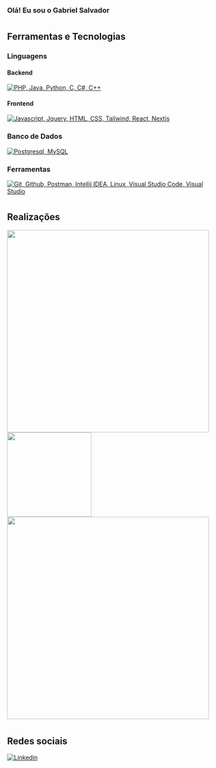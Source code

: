 ### Olá! Eu sou o Gabriel Salvador

#
## Ferramentas e Tecnologias
<p align="center">
    <h3>Linguagens</h3>
    <p align="center">
        <h4>Backend</h4>
        <a href="#">
            <img src="https://skillicons.dev/icons?i=php,java,py,c,cs,cpp" title="PHP, Java, Python, C, C#, C++"/>
        </a>
    </p>
    <p align="center">
        <h4>Frontend</h4>
        <a href="#">
            <img src="https://skillicons.dev/icons?i=js,jquery,html,css,tailwind,react,nextjs" title="Javascript, Jquery, HTML, CSS, Tailwind, React, Nextjs"/>
        </a>
    </p>
</p>
    
<p align="center">
    <h3>Banco de Dados</h3>
    <a href="#">
        <img src="https://skillicons.dev/icons?i=postgresql,mysql" title="Postgresql, MySQL"/>
    </a>
</p>

<p align="center">
    <h3>Ferramentas</h3>
    <a href="#">
        <img src="https://skillicons.dev/icons?i=git,github,postman,idea,linux,vscode,visualstudio" title="Git, Github, Postman, Intellij IDEA, Linux, Visual Studio Code, Visual Studio"/>
    </a>
</p>


#
## Realizações
<p>
    
<picture>
  <source
      width=472
    srcset="https://github-readme-stats.vercel.app/api?username=GabrielBarbosaSalvador&show_icons=true&theme=dark&api_domain="
    media="(prefers-color-scheme: dark)"
  />
  <source
      width=472
    srcset="https://github-readme-stats.vercel.app/api?username=GabrielBarbosaSalvador&show_icons=true"
    media="(prefers-color-scheme: light), (prefers-color-scheme: no-preference)"
  />
  <img width=472 height=195 src="https://github-readme-stats.vercel.app/api?username=GabrielBarbosaSalvador&show_icons=true" />
</picture>

<picture>
   <source
        srcset="https://github-readme-stats.vercel.app/api/top-langs?username=GabrielBarbosaSalvador&layout=donut&card_width=320&theme=dark&size_weight=0.3&count_weight=0.3&hide=html,css,scss,less"
        media="(prefers-color-scheme: dark)"
      />
      <source
        srcset="https://github-readme-stats.vercel.app/api/top-langs?username=GabrielBarbosaSalvador&layout=donut&card_width=320&theme=light&size_weight=0.3&count_weight=0.3&hide=html,css,scss,less"
        media="(prefers-color-scheme: light), (prefers-color-scheme: no-preference)"
      />
    <img height=197 src="https://github-readme-stats.vercel.app/api/top-langs?username=GabrielBarbosaSalvador&layout=donut&card_width=320&size_weight=0.3&count_weight=0.3&hide=html,css,scss,less,less" />
</picture>
    
<picture>
  <source
      width=472 heigth=195
    srcset="https://github-readme-stats.vercel.app/api/wakatime?username=Mtztrainder2222&theme=dark"
    media="(prefers-color-scheme: dark)"
  />
  <source
      width=472 heigth=195
    srcset="https://github-readme-stats.vercel.app/api/wakatime?username=Mtztrainder2222&theme=light"
    media="(prefers-color-scheme: light), (prefers-color-scheme: no-preference)"
  />
  
  <img width=472 heigth=195 src="https://github-readme-stats.vercel.app/api/wakatime?username=Mtztrainder2222" />
</picture>
</p>

#
## Redes sociais
[![Linkedin](https://img.shields.io/badge/LinkedIn-0077B5?style=for-the-badge&logo=linkedin&logoColor=white)](https://www.linkedin.com/in/gbs2222/)
